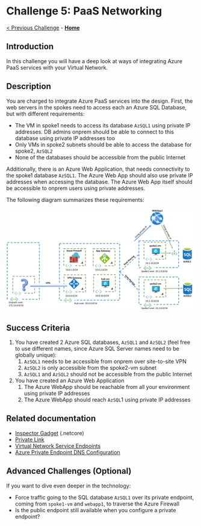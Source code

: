 # Challenge 5: PaaS Networking

[< Previous Challenge](./04-AppGW.md) - **[Home](../README.md)**

## Introduction

In this challenge you will have a deep look at ways of integrating Azure PaaS services with your Virtual Network.

## Description

You are charged to integrate Azure PaaS services into the design. First, the web servers in the spokes need to access each an Azure SQL Database, but with different requirements:

- The VM in spoke1 needs to access its database `AzSQL1` using private IP addresses. DB admins onprem should be able to connect to this database using private IP addresses too
- Only VMs in spoke2 subnets should be able to access the database for spoke2, `AzSQL2`
- None of the databases should be accessible from the public Internet

Additionally, there is an Azure Web Application, that needs connectivity to the spoke1 database `AzSQL1`. The Azure Web App should also use private IP addresses when accessing the database. The Azure Web App itself should be accessible to onprem users using private addresses.

The following diagram summarizes these requirements:

![paas](media/paas.png)

## Success Criteria

1. You have created 2 Azure SQL databases, `AzSQL1` and `AzSQL2` (feel free to use different names, since Azure SQL Server names need to be globally unique):
    1. `AzSQL1` needs to be accessible from onprem over site-to-site VPN
    1. `AzSQL2` is only accessible from the spoke2-vm subnet
    1. `AzSQL1` and `AzSQL2` should not be accessible from the public Internet
1. You have created an Azure Web Application
    1. The Azure WebApp should be reachable from all your environment using private IP addresses
    1. The Azure WebApp should reach `AzSQL`1 using private IP addresses

## Related documentation

- [Inspector Gadget](https://github.com/jelledruyts/InspectorGadget) (.netcore)
- [Private Link](https://docs.microsoft.com/azure/private-link/private-link-overview)
- [Virtual Network Service Endpoints](https://docs.microsoft.com/azure/virtual-network/virtual-network-service-endpoints-overview)
- [Azure Private Endpoint DNS Configuration](https://docs.microsoft.com/en-us/azure/private-link/private-endpoint-dns)

## Advanced Challenges (Optional)

If you want to dive even deeper in the technology:

- Force traffic going to the SQL database `AzSQL1` over its private endpoint, coming from `spoke1-vm` and `webapp1`, to traverse the Azure Firewall
- Is the public endpoint still available when you configure a private endpoint?
